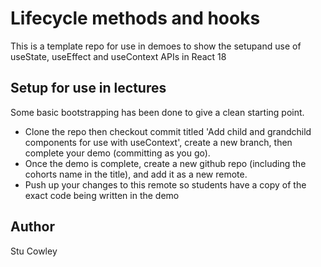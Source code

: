 # Lifecycle methods and hooks

This is a template repo for  use in demoes to show the  setupand use of useState, useEffect and useContext APIs in React 18

## Setup for use in lectures
Some basic bootstrapping has been done to give a clean starting point. 
- Clone the repo then checkout commit titled 'Add child and grandchild components for use with useContext', create a new branch, then complete your demo (committing as you go).
- Once the demo is complete, create a new github repo (including the cohorts name in the title), and add it as a new remote.
- Push up your changes to this remote so students have a copy of the exact code being written in the demo

## Author
Stu Cowley